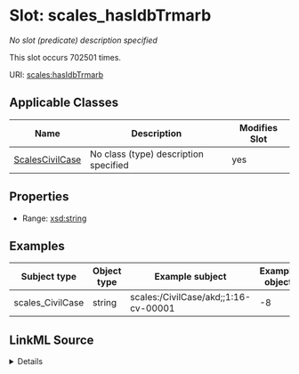 

# Slot: scales_hasIdbTrmarb


_No slot (predicate) description specified_






This slot occurs 702501 times.


URI: [scales:hasIdbTrmarb](http://schemas.scales-okn.org/rdf/scales#hasIdbTrmarb)



<!-- no inheritance hierarchy -->





## Applicable Classes

| Name | Description | Modifies Slot |
| --- | --- | --- |
| [ScalesCivilCase](../classes/ScalesCivilCase.md) | No class (type) description specified |  yes  |







## Properties

* Range: [xsd:string](http://www.w3.org/2001/XMLSchema#string)






## Examples

| Subject type | Object type | Example subject | Example object | Occurrences |
| --- | --- | --- | --- | --- |
| scales_CivilCase | string | scales:/CivilCase/akd;;1:16-cv-00001 | -8 | 702501 |




## LinkML Source

<details>

```yaml
name: scales_hasIdbTrmarb
annotations:
  count:
    tag: count
    value: 702501
description: No slot (predicate) description specified
examples:
- object:
    example_object: '-8'
    example_object_type: string
    example_predicate: scales:hasIdbTrmarb
    example_subject: scales:/CivilCase/akd;;1:16-cv-00001
    example_subject_type: scales_CivilCase
from_schema: scales-kg
rank: 1000
slot_uri: scales:hasIdbTrmarb
alias: scales_hasIdbTrmarb
domain_of:
- scales_CivilCase
range: string

```
</details>